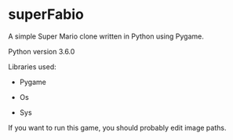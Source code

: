 # superFabio

A simple Super Mario clone written in Python using Pygame.

Python version 3.6.0

Libraries used:

* Pygame

* Os

* Sys

If you want to run this game, you should probably edit image paths.
